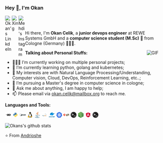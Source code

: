 ### Hey 👋, I'm Okan

<a href="https://www.linkedin.com/in/okan-celik-0a1b33180/">
  <img align="left" alt="Okan's LinkdeIn" width="22px" src="https://cdn.jsdelivr.net/npm/simple-icons@v3/icons/linkedin.svg" />
</a>
<a href="https://www.xing.com/profile/Okan_Celik11">
  <img align="left" alt="Xing" width="22px" src="https://cdn.jsdelivr.net/npm/simple-icons@3.1.0/icons/xing.svg" />
</a>
<a href="https://gitlab.projectoc.de">
  <img align="left" alt="Mehdi's Instagram" width="22px" src="https://cdn.jsdelivr.net/npm/simple-icons@v3/icons/gitlab.svg" />
</a>

<br />
<br />

Hi there, I'm **Okan Celik**, a **junior devops engineer** at REWE Systems GmbH and a **computer science student (M.Sc)** 🚀 from Cologne (Germany) 👨🏽‍💼. 

  <img align="right" alt="GIF" src="https://i.pinimg.com/originals/e4/26/70/e426702edf874b181aced1e2fa5c6cde.gif" />

**Talking about Personal Stuffs:**

- 👨🏽‍💻 I’m currently working on multiple personal projects;
- 🌱 I’m currently learning python, golang and kubernetes; 
- 🤔 My interests are with Natural Language Processing/Understanding, Computer vision, Cloud, DevOps, Reinforcement Learning, etc..;
- 💼 I’m pursuing a Master's degree in computer science in cologne;
- 💬 Ask me about anything, I am happy to help;
- 📫 Please email via okan.celik@mailbox.org to reach me.


**Languages and Tools:**  

<code><img height="20" src="https://raw.githubusercontent.com/github/explore/80688e429a7d4ef2fca1e82350fe8e3517d3494d/topics/go/go.png"></code>
<code><img height="20" src="https://raw.githubusercontent.com/github/explore/80688e429a7d4ef2fca1e82350fe8e3517d3494d/topics/python/python.png"></code>
<code><img height="20" src="https://raw.githubusercontent.com/github/explore/80688e429a7d4ef2fca1e82350fe8e3517d3494d/topics/bash/bash.png"></code>
<code><img height="20" src="https://raw.githubusercontent.com/github/explore/80688e429a7d4ef2fca1e82350fe8e3517d3494d/topics/linux/linux.png"></code>
<code><img height="20" src="https://raw.githubusercontent.com/github/explore/80688e429a7d4ef2fca1e82350fe8e3517d3494d/topics/java/java.png"></code>
<code><img height="20" src="https://raw.githubusercontent.com/github/explore/80688e429a7d4ef2fca1e82350fe8e3517d3494d/topics/mysql/mysql.png"></code>
<code><img height="20" src="https://raw.githubusercontent.com/github/explore/80688e429a7d4ef2fca1e82350fe8e3517d3494d/topics/docker/docker.png"></code>
<code><img height="20" src="https://raw.githubusercontent.com/github/explore/80688e429a7d4ef2fca1e82350fe8e3517d3494d/topics/kubernetes/kubernetes.png"></code>
<code><img height="20" src="https://raw.githubusercontent.com/github/explore/80688e429a7d4ef2fca1e82350fe8e3517d3494d/topics/git/git.png"></code>
<code><img height="20" src="https://raw.githubusercontent.com/github/explore/80688e429a7d4ef2fca1e82350fe8e3517d3494d/topics/terminal/terminal.png"></code>
<code><img height="20" src="https://raw.githubusercontent.com/github/explore/80688e429a7d4ef2fca1e82350fe8e3517d3494d/topics/nodejs/nodejs.png"></code>
<code><img height="20" src="https://raw.githubusercontent.com/github/explore/80688e429a7d4ef2fca1e82350fe8e3517d3494d/topics/angular/angular.png"></code>
<code><img height="20" src="https://raw.githubusercontent.com/github/explore/80688e429a7d4ef2fca1e82350fe8e3517d3494d/topics/terminal/terminal.png"></code>


![Okans's github stats](https://github-readme-stats.vercel.app/api?username=andrioshe&show_icons=true&hide_border=true)

⭐️ From [Andrioshe](https://github.com/andrioshe)
